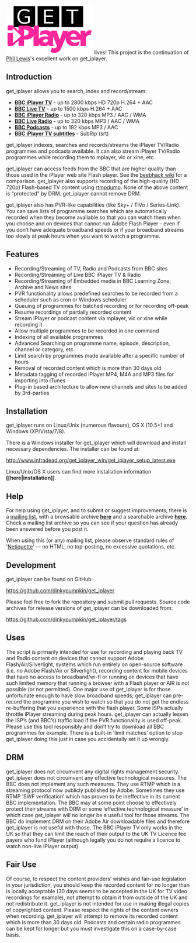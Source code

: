 ![getiplayer](getiplayer.jpg) lives! This project is the continuation of
[Phil Lewis](http://linuxcentre.net/getiplayer)'s excellent work on get_iplayer.

## Introduction

get_iplayer allows you to search, index and record/stream:

-   **[BBC iPlayer TV](http://www.bbc.co.uk/iplayer/tv)** - up to 2800 kbps HD 720p H.264 + AAC
-   **[BBC Live TV](http://www.bbc.co.uk/iplayer/tv)** - up to 1500 kbps H.264 + AAC
-   **[BBC iPlayer Radio](http://www.bbc.co.uk/iplayer/radio)** - up to 320 kbps MP3 / AAC / WMA
-   **[BBC Live Radio](http://www.bbc.co.uk/iplayer/radio)** - up to 320 kbps MP3 / AAC / WMA
-   **[BBC Podcasts](http://www.bbc.co.uk/podcasts)** - up to 192 kbps MP3 / AAC
-   **[BBC iPlayer TV subtitles](http://www.bbc.co.uk/iplayer/tv)** - SubRip (srt)

get_iplayer indexes, searches and records/streams the iPlayer TV/Radio
programmes and podcasts available. It can also stream iPlayer TV/Radio programmes
while recording them to mplayer, vlc or xine, etc.  

get_iplayer can access feeds from the BBC that are higher quality than those
used in the iPlayer web site Flash player. See the [beebhack wiki](http://beebhack.wikia.com/wiki/IPlayer_TV#Comparison_Table) for a comparison. get_iplayer also supports recording of the high-quality (HD 720p) Flash-based TV content using 
[rtmpdump](http://rtmpdump.mplayerhq.hu/). None of the above content is "protected" by DRM. get_iplayer cannot remove DRM.

get_iplayer also has PVR-like capabilities (like
Sky+ / TiVo / Series-Link). You can save lists of programme searches
which are automatically recorded when they become available so that you
can watch them when you choose and on devices that cannot run Adobe
Flash Player - even if you don’t have adequate broadband speeds or if
your broadband streams too slowly at peak hours when you want to watch a
programme.

## Features

-   Recording/Streaming of TV, Radio and Podcasts from BBC sites
-   Recording/Streaming of Live BBC iPlayer TV & Radio
-   Recording/Streaming of Embedded media in BBC Learning Zone, Archive and News sites
-   PVR functionality allows predefined searches to be recorded from a scheduler such as cron or Windows scheduler
-   Queuing of programmes for batched recording or for recording off-peak
-   Resume recordings of partially recorded content
-   Stream iPlayer or podcast content via mplayer, vlc or xine while recording it
-   Allow multiple programmes to be recorded in one command
-   Indexing of all available programmes
-   Advanced Searching on programme name, episode, description, channel or category, etc
-   Limit search by programmes made available after a specific number of hours
-   Removal of recorded content which is more than 30 days old
-   Metadata tagging of recorded iPlayer MP4, M4A and MP3 files for importing into iTunes
-   Plug-in based architecture to allow new channels and sites to be added by 3rd-parties

## Installation

get_iplayer runs on Linux/Unix (numerous flavours), OS X (10.5+) and Windows (XP/Vista/7/8).

There is a Windows installer for get_iplayer which will download
and install necessary dependencies. The installer can be found at:

<http://www.infradead.org/get_iplayer_win/get_iplayer_setup_latest.exe>

Linux/Unix/OS X users can find more installation information **[[here|installation]]**.

## Help

For help using get_iplayer, and to submit or suggest improvements,
there is a [mailing list](http://lists.infradead.org/mailman/listinfo/get_iplayer),
with a browsable archive **[here](http://lists.infradead.org/pipermail/get_iplayer/)**
and a searchable archive **[here](http://www.mail-archive.com/get_iplayer@lists.infradead.org/)**.
Check a mailing list archive so you can see if your question has already been
answered before you post it.

When using this (or any) mailing list, please observe standard rules of
'[Netiquette](http://david.woodhou.se/email.html)' — no HTML, no
top-posting, no excessive quotations, etc.

## Development

get_iplayer can be found on GitHub:

<https://github.com/dinkypumpkin/get_iplayer>

Please feel free to fork the repository and submit pull requests.  Source code archives for release versions of get_iplayer can be downloaded from:

<https://github.com/dinkypumpkin/get_iplayer/tags>

## Uses

The script is primarily intended for use for recording and playing back
TV and Radio content on devices that cannot support Adobe
Flash/Air/Silverlight, systems which run entirely on open-source
software (i.e. no Adobe Flash/Air or Silverlight), recording content for
mobile devices that have no access to broadband/wi-fi or running on
devices that have such limited memory that running a browser with a
Flash player or AIR is not possible (or not permitted). One major use of
get_iplayer is for those unfortunate enough to have slow broadband
speeds; get_iplayer can pre-record the programme you wish to watch so
that you do not get the endless re-buffering that you experience with
the flash player. Some ISPs actually throttle iPlayer streaming during
peak hours. get_iplayer can actually lessen the ISP’s (and BBC’s)
traffic load if the PVR functionality is used off-peak. Please use this
tool responsibly and don’t try to download all BBC programmes for
example. There is a built-in 'limit matches' option to stop get_iplayer
doing this just in case you accidentally set it up wrongly.

## DRM

get_iplayer does not circumvent any digital rights management security. 
get_iplayer does not circumvent any effective technological measures. The BBC
does not implement any such measures. They use RTMP which is a streaming protocol
now publicly published by Adobe. Sometimes they use RTMP ‘SWF
verification’ which has proven to be ineffective in its current BBC
implementation.  The BBC may at some point choose to effectively protect their
streams with DRM or some ‘effective technological measure’ in which case get_iplayer
will no longer be a useful tool for those streams. The BBC do implement
DRM on their Adobe Air downloadable files and therefore get_iplayer is
not useful with those. The BBC iPlayer TV only works in the UK so that
they can limit the reach of their output to the UK TV Licence fee payers who
fund iPlayer (although legally you do not require a licence to watch
non-live iPlayer output).

## Fair Use

Of course, to respect the content providers’ wishes and fair-use
legislation in your jurisdiction, you should keep the recorded content
for no longer than is locally acceptable (30 days seems to be accepted
in the UK for TV video recordings for example), not attempt to obtain it
from outside of the UK and not redistribute it. get_iplayer is not
intended for use in making illegal copies of copyrighted content. Please
respect the rights of the content owners when recording. get_iplayer
will attempt to remove its recorded content which is more than 30 days
old. Podcasts and certain radio programmes can be kept for longer but
you must investigate this on a case-by-case basis.

